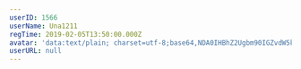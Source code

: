 ```yaml
---
userID: 1566
userName: Una1211
regTime: 2019-02-05T13:50:00.000Z
avatar: 'data:text/plain; charset=utf-8;base64,NDA0IHBhZ2Ugbm90IGZvdW5kCg=='
userURL: null
---
```



